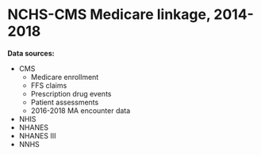 # NCHS-CMS Medicare linkage, 2014-2018


**Data sources:**
+ CMS
  + Medicare enrollment
  + FFS claims
  + Prescription drug events
  + Patient assessments
  + 2016-2018 MA encounter data
+ NHIS
+ NHANES
+ NHANES III
+ NNHS


